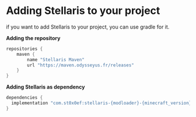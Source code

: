 # Adding Stellaris to your project

if you want to add Stellaris to your project, you can use gradle for it.

**Adding the repository**

```groovy
repositories {
    maven {
        name "Stellaris Maven"
        url "https://maven.odysseyus.fr/releases"
    }
}

```

**Adding Stellaris as dependency**

```groovy
dependencies {
  implementation "com.st0x0ef:stellaris-{modloader}-{minecraft_version}:{stellaris_version}"
}
```
